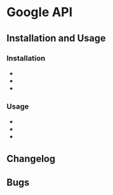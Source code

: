 # Google API

## Installation and Usage

### Installation
-
-
-

### Usage
-
-
-

## Changelog

## Bugs
